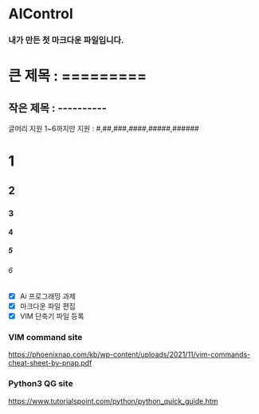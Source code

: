 # AIControl

### 내가 만든 첫 마크다운 파일입니다.
큰 제목 : =========
============

작은 제목 : ----------
-----------

글머리 지원 1~6까지만 지원 : #,##,###,####,#####,######
# 1
## 2
### 3
#### 4
##### 5
###### 6


- [x] Ai 프로그래밍 과제
- [x] 마크다운 파일 편집
- [x] VIM 단축기 파일 등록
### VIM command site
<a> https://phoenixnap.com/kb/wp-content/uploads/2021/11/vim-commands-cheat-sheet-by-pnap.pdf
### Python3 QG site
<a> https://www.tutorialspoint.com/python/python_quick_guide.htm



